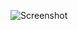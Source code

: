 ![Screenshot](https://raw.githubusercontent.com/Cryakl/Ultimate-RAT-Collection/refs/heads/main/Infector/Infector%201.8%20Final/Screenshot.png)
